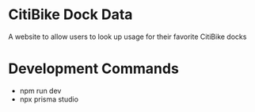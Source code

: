 # CitiBike Dock Data

A website to allow users to look up usage for their favorite CitiBike docks

# Development Commands
- npm run dev
- npx prisma studio
